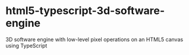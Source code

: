 # html5-typescript-3d-software-engine
3D software engine with low-level pixel operations on an HTML5 canvas using TypeScript

